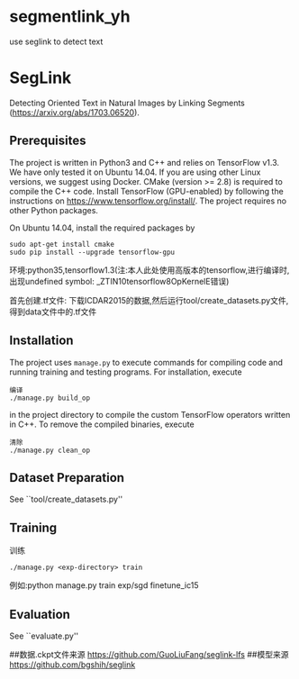 # segmentlink_yh
use seglink to detect text
# SegLink

Detecting Oriented Text in Natural Images by Linking Segments (https://arxiv.org/abs/1703.06520).

## Prerequisites

The project is written in Python3 and C++ and relies on TensorFlow v1.3. We have only tested it on Ubuntu 14.04. If you are using other Linux versions, we suggest using Docker. CMake (version >= 2.8) is required to compile the C++ code. Install TensorFlow (GPU-enabled) by following the instructions on https://www.tensorflow.org/install/. The project requires no other Python packages.

On Ubuntu 14.04, install the required packages by
```
sudo apt-get install cmake
sudo pip install --upgrade tensorflow-gpu
```
环境:python35,tensorflow1.3(注:本人此处使用高版本的tensorflow,进行编译时,出现undefined symbol: _ZTIN10tensorflow8OpKernelE错误)

首先创建.tf文件:
下载ICDAR2015的数据,然后运行tool/create_datasets.py文件,得到data文件中的.tf文件
## Installation

The project uses `manage.py` to execute commands for compiling code and running training and testing programs. For installation, execute
```
编译
./manage.py build_op
```
in the project directory to compile the custom TensorFlow operators written in C++. To remove the compiled binaries, execute
```
清除
./manage.py clean_op
```

## Dataset Preparation

See ``tool/create_datasets.py''

## Training
训练
```
./manage.py <exp-directory> train
```
例如:python manage.py train exp/sgd finetune_ic15

## Evaluation

See ``evaluate.py''

##数据.ckpt文件来源
https://github.com/GuoLiuFang/seglink-lfs
##模型来源
https://github.com/bgshih/seglink
